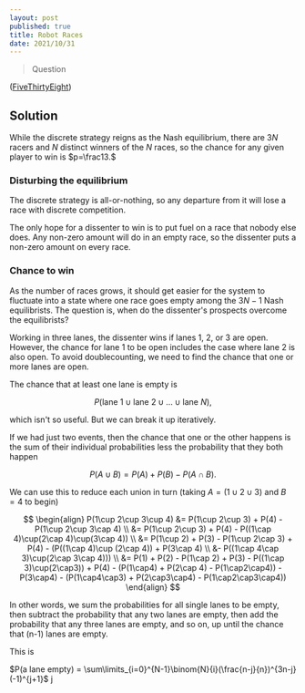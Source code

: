 ```yaml
---
layout: post
published: true
title: Robot Races
date: 2021/10/31
---
```


>Question

<!--more-->

([FiveThirtyEight](URL))

## Solution

While the discrete strategy reigns as the Nash equilibrium, there are $3N$ racers and $N$ distinct winners of the $N$ races, so the chance for any given player to win is $p=\frac13.$

### Disturbing the equilibrium

The discrete strategy is all-or-nothing, so any departure from it will lose a race with discrete competition. 

The only hope for a dissenter to win is to put fuel on a race that nobody else does. Any non-zero amount will do in an empty race, so the dissenter puts a non-zero amount on every race.

### Chance to win

As the number of races grows, it should get easier for the system to fluctuate into a state where one race goes empty among the $3N-1$ Nash equilibrists. The question is, when do the dissenter's prospects overcome the equilibrists?

Working in three lanes, the dissenter wins if lanes $1,$ $2,$ or $3$ are open. However, the chance for lane $1$ to be open includes the case where lane $2$ is also open. To avoid doublecounting, we need to find the chance that one or more lanes are open.

The chance that at least one lane is empty is 

$$
P(\text{lane 1} \cup \text{lane 2} \cup \ldots \cup \text{lane }N),
$$

which isn't so useful. But we can break it up iteratively.

If we had just two events, then the chance that one or the other happens is the sum of their individual probabilities less the probability that they both happen

$$
P(A\cup B) = P(A) + P(B) - P(A\cap B).
$$

We can use this to reduce each union in turn (taking $A = \left(1\cup 2\cup 3\right)$ and $B=4$ to begin)

$$
\begin{align}
P(1\cup 2\cup 3\cup 4) &= P(1\cup 2\cup 3) + P(4) - P(1\cup 2\cup 3\cap 4) \\
&= P(1\cup 2\cup 3) + P(4) - P((1\cap 4)\cup(2\cap 4)\cup(3\cap 4)) \\
&= P(1\cup 2) + P(3) - P(1\cup 2\cap 3) + P(4) - (P((1\cap 4)\cup (2\cap 4)) + P(3\cap 4) \\
&- P((1\cap 4\cap 3)\cup(2\cap 3\cap 4))) \\
&= P(1) + P(2) - P(1\cap 2) + P(3) - P((1\cap 3)\cup(2\cap3)) + P(4) - (P(1\cap4) + P(2\cap 4) - P(1\cap2\cap4)) - P(3\cap4) - (P(1\cap4\cap3) + P(2\cap3\cap4) - P(1\cap2\cap3\cap4)) 
\end{align}
$$

In other words, we sum the probabilities for all single lanes to be empty, then subtract the probability that any two lanes are empty, then add the probability that any three lanes are empty, and so on, up until the chance that (n-1) lanes are empty.  

This is 

$P(a lane empty) = \sum\limits_{i=0}^{N-1}\binom{N}{i}(\frac{n-j}{n})^{3n-j}(-1)^{j+1}$
 j
 
<br>
